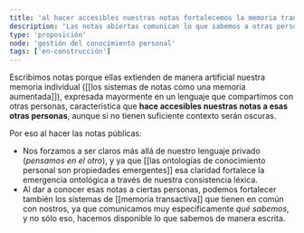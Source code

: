 ```yaml
---
title: 'al hacer accesibles nuestras notas fortalecemos la memoria transactiva'
description: 'Las notas abiertas comunican lo que sabemos a otras personas, que pueden aprovecharlo y fortalecer los sistemas de memoria transactiva en los que participamos'
type: 'proposición'
node: 'gestión del conocimiento personal'
tags: ['en-construcción']
---
```


Escribimos notas porque ellas extienden de manera artificial nuestra memoria individual ([[los sistemas de notas como una memoria aumentada]]), expresada mayormente en un lenguaje que compartimos con otras personas, característica que **hace accesibles nuestras notas a esas otras personas**, aunque si no tienen suficiente contexto serán oscuras.

Por eso al hacer las notas públicas:

- Nos forzamos a ser claros más allá de nuestro lenguaje privado (*pensamos en el otro*), y ya que [[las ontologías de conocimiento personal son propiedades emergentes]] esa claridad fortalece la emergencia ontológica a través de nuestra consistencia léxica.
- Al dar a conocer esas notas a ciertas personas, podemos fortalecer también los sistemas de [[memoria transactiva]] que tienen en común con nostros, ya que comunicamos muy específicamente *qué sabemos*, y no sólo eso, hacemos disponible lo que sabemos de manera escrita.